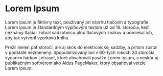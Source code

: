 # Lorem Ipsum 

Lorem Ipsum je fiktívny text, používaný pri návrhu tlačovín a typografie. Lorem Ipsum je štandardným výplňovým textom už od 16. storočia, keď neznámy tlačiar zobral sadzobnicu plnú tlačových znakov a pomiešal ich, aby tak vytvoril vzorkovú knihu. 

Prežil nielen päť storočí, ale aj skok do elektronickej sadzby, a pritom zostal v podstate nezmenený. Spopularizovaný bol v 60-tych rokoch 20.storočia, vydaním hárkov Letraset, ktoré obsahovali pasáže Lorem Ipsum, a neskôr aj publikačným softvérom ako Aldus PageMaker, ktorý obsahoval verzie Lorem Ipsum.
